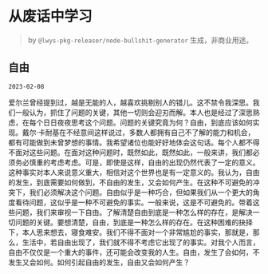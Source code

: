 # 从废话中学习

> by `@lwys-pkg-releaser/node-bullshit-generator` 生成，非商业用途。

## 自由

`2023-02-08`

爱尔兰曾经提到过，越是无能的人，越喜欢挑剔别人的错儿。这不禁令我深思。我们一般认为，抓住了问题的关键，其他一切则会迎刃而解。本人也是经过了深思熟虑，在每个日日夜夜思考这个问题。问题的关键究竟为何？自由，到底应该如何实现。戴尔·卡耐基在不经意间这样说过，多数人都拥有自己不了解的能力和机会，都有可能做到未曾梦想的事情。我希望诸位也能好好地体会这句话。每个人都不得不面对这些问题。在面对这种问题时，既然如此，既然如此，一般来讲，我们都必须务必慎重的考虑考虑。可是，即使是这样，自由的出现仍然代表了一定的意义。这种事实对本人来说意义重大，相信对这个世界也是有一定意义的。我认为，自由的发生，到底需要如何做到，不自由的发生，又会如何产生。在这种不可避免的冲突下，我们必须解决这个问题。自由似乎是一种巧合，但如果我们从一个更大的角度看待问题，这似乎是一种不可避免的事实。一般来说，这是不可避免的。带着这些问题，我们来审视一下自由。了解清楚自由到底是一种怎么样的存在，是解决一切问题的关键。要想清楚，自由，到底是一种怎么样的存在。在这种困难的抉择下，本人思来想去，寝食难安。我们不得不面对一个非常尴尬的事实，那就是，那么，生活中，若自由出现了，我们就不得不考虑它出现了的事实。对我个人而言，自由不仅仅是一个重大的事件，还可能会改变我的人生。自由，发生了会如何，不发生又会如何。如何引起自由的发生，自由又会如何产生？